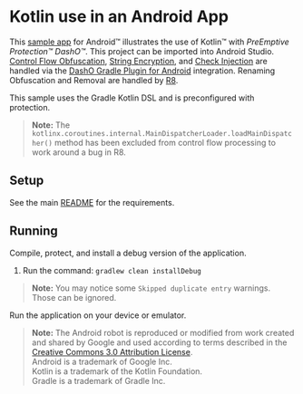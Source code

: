 # Kotlin use in an Android App

This [sample app](../README.md#sample_desc) for Android™ illustrates the use of Kotlin™ with _PreEmptive Protection™ DashO™_.
This project can be imported into Android Studio.
[Control Flow Obfuscation](https://www.preemptive.com/dasho/pro/userguide/en/understanding_obfuscation_control.html), [String Encryption](https://www.preemptive.com/dasho/pro/userguide/en/understanding_obfuscation_string_encryption.html), and [Check Injection](https://www.preemptive.com/dasho/pro/userguide/en/understanding_checks_overview.html) are handled via the [DashO Gradle Plugin for Android](https://www.preemptive.com/dasho/pro/userguide/en/ref_dagp_index.html) integration.
Renaming Obfuscation and Removal are handled by [R8](https://r8-docs.preemptive.com/).

This sample uses the Gradle Kotlin DSL and is preconfigured with protection.

>**Note:** The `kotlinx.coroutines.internal.MainDispatcherLoader.loadMainDispatcher()` method has been excluded from control flow processing to work around a bug in R8.

## Setup

See the main [README](../README.md) for the requirements.

## Running

Compile, protect, and install a debug version of the application.

1.  Run the command: `gradlew clean installDebug`

>**Note:** You may notice some `Skipped duplicate entry` warnings.
>Those can be ignored.

Run the application on your device or emulator.

>**Note:** The Android robot is reproduced or modified from work created and shared by Google and used according to terms described in the [Creative Commons 3.0 Attribution License](http://creativecommons.org/licenses/by/3.0/).
><br>Android is a trademark of Google Inc.
><br>Kotlin is a trademark of the Kotlin Foundation.
><br>Gradle is a trademark of Gradle Inc.
